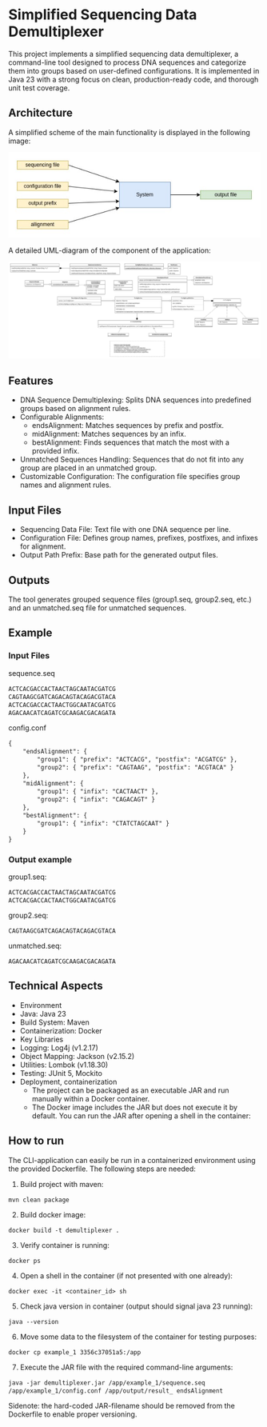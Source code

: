 # Simplified Sequencing Data Demultiplexer

This project implements a simplified sequencing data demultiplexer, a command-line tool designed to process DNA sequences 
and categorize them into groups based on user-defined configurations. It is implemented in Java 23 with a strong focus on clean, 
production-ready code, and thorough unit test coverage.

## Architecture

A simplified scheme of the main functionality is displayed in the following image:

![image info](readme/system.jpg)

A detailed UML-diagram of the component of the application:

![image info](readme/uml.jpg)

## Features

* DNA Sequence Demultiplexing: Splits DNA sequences into predefined groups based on alignment rules.
* Configurable Alignments:
  * endsAlignment: Matches sequences by prefix and postfix.
  * midAlignment: Matches sequences by an infix.
  * bestAlignment: Finds sequences that match the most with a provided infix.
* Unmatched Sequences Handling: Sequences that do not fit into any group are placed in an unmatched group.
* Customizable Configuration: The configuration file specifies group names and alignment rules.

## Input Files

* Sequencing Data File: Text file with one DNA sequence per line.
* Configuration File: Defines group names, prefixes, postfixes, and infixes for alignment.
* Output Path Prefix: Base path for the generated output files.

## Outputs

The tool generates grouped sequence files (group1.seq, group2.seq, etc.) 
and an unmatched.seq file for unmatched sequences.

## Example

### Input Files

sequence.seq

```
ACTCACGACCACTAACTAGCAATACGATCG
CAGTAAGCGATCAGACAGTACAGACGTACA
ACTCACGACCACTAACTGGCAATACGATCG
AGACAACATCAGATCGCAAGACGACAGATA
```

config.conf

```
{
    "endsAlignment": {
        "group1": { "prefix": "ACTCACG", "postfix": "ACGATCG" },
        "group2": { "prefix": "CAGTAAG", "postfix": "ACGTACA" }
    },
    "midAlignment": {
        "group1": { "infix": "CACTAACT" },
        "group2": { "infix": "CAGACAGT" }
    },
    "bestAlignment": {
        "group1": { "infix": "CTATCTAGCAAT" }
    }
}
```

### Output example

group1.seq:
```
ACTCACGACCACTAACTAGCAATACGATCG
ACTCACGACCACTAACTGGCAATACGATCG
```

group2.seq:
```
CAGTAAGCGATCAGACAGTACAGACGTACA
```

unmatched.seq:
```
AGACAACATCAGATCGCAAGACGACAGATA
```

## Technical Aspects

* Environment
* Java: Java 23
* Build System: Maven
* Containerization: Docker
* Key Libraries
* Logging: Log4j (v1.2.17)
* Object Mapping: Jackson (v2.15.2)
* Utilities: Lombok (v1.18.30)
* Testing: JUnit 5, Mockito
* Deployment, containerization
  * The project can be packaged as an executable JAR and run manually within a Docker container.
  * The Docker image includes the JAR but does not execute it by default. You can run the JAR after opening a shell in the container:

## How to run

The CLI-application can easily be run in a containerized environment using the provided Dockerfile.
The following steps are needed:

1) Build project with maven:

```
mvn clean package
```

2) Build docker image:

```
docker build -t demultiplexer .
```

3) Verify container is running:

```
docker ps
```

4) Open a shell in the container (if not presented with one already): 

```
docker exec -it <container_id> sh
```

5) Check java version in container (output should signal java 23 running):

```
java --version
```

6) Move some data to the filesystem of the container for testing purposes:

```
docker cp example_1 3356c37051a5:/app
```

7) Execute the JAR file with the required command-line arguments: 

```
java -jar demultiplexer.jar /app/example_1/sequence.seq /app/example_1/config.conf /app/output/result_ endsAlignment
```

Sidenote: the hard-coded JAR-filename should be removed from the Dockerfile to enable proper versioning.